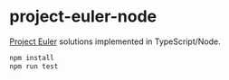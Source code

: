 # project-euler-node

[Project Euler](https://projecteuler.net/) solutions implemented in TypeScript/Node.

```sh
npm install
npm run test
```
